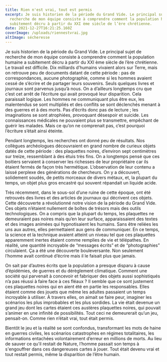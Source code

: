 ```yaml
---
title: Rien n'est vrai, tout est permis
excerpt: Je suis historien de la période du Grand Vide. Le principal sujet de
  recherche de mon équipe consiste à comprendre comment la population humaine a
  subitement décru à partir du XXI ème siècle de l’ère chrétienne.
date: 2021-12-27T16:21:25.160Z
coverImage: /uploads/riennestvrai.jpg
altImage: sécheresse
---
```

Je suis historien de la période du Grand Vide. Le principal sujet de recherche de mon équipe consiste à comprendre comment la population humaine a subitement décru à partir du XXI ème siècle de l’ère chrétienne. Le travail est difficile. Dix milliards d’humains vivaient alors sur Terre, mais on retrouve peu de documents datant de cette période : pas de correspondances, aucune photographie, comme si les hommes avaient cessé de s’écrire et de partager leurs souvenirs. Seuls quelques livres et journaux sont parvenus jusqu’à nous. On a d’ailleurs longtemps cru que c’est cet arrêt de l’écriture qui avait provoqué leur disparition. Cela paraissait logique. Les hommes ne communiquant plus être eux, les malentendus se sont multipliés et des conflits se sont déclenchés menant à des guerres et à des morts. Pas d’écrits donc pas de lecture ; les imaginations se sont atrophiées, provoquant désespoir et suicide. Les connaissances médicales ne pouvaient plus se transmettre, empêchant de guérir les malades. Mais ce qu’on ne comprenait pas, c’est pourquoi l’écriture s’était ainsi éteinte. 


Pendant longtemps, les recherches ont donné peu de résultats. Nos collègues archéologues découvraient en grand nombre de curieux objets datés de cette période : des plaquettes noires, d’environ sept centimètres sur treize, ressemblant à des étuis très fins. On a longtemps pensé que ces boitiers servaient à conserver les richesses de leur propriétaire car ils étaient fermés de façon très hermétique. L’observation de leur contenu a laissé perplexe des générations de chercheurs. On y a découvert, solidement soudés, de petits morceaux de divers métaux, et, la plupart du temps, un objet plus gros encastré qui souvent répandait un liquide acide. 


Très récemment, dans le sous-sol d’une ruine de cette époque, ont été retrouvés des livres et des articles de journaux qui décrivent ces objets. Cette découverte a révolutionné notre vision de la période du Grand Vide. Ces objets n’étaient nullement de boîtes de trésors mais des outils technologiques. On a compris que la plupart du temps, les plaquettes ne demeuraient pas noires mais qu’en leur surface, apparaissaient des textes et des images animées qui hypnotisaient les humains. Sans être reliées les uns aux autres, elles permettaient aux gens de communiquer. En ce temps, la science et la technique avaient atteint un niveau tel que ces plaquettes apparemment inertes étaient comme remplies de vie et télépathes. En réalité, une quantité incroyable de “messages écrits” et de “photographies” circulaient. Ça a été une découverte bouleversante. Non seulement l’homme avait continué d’écrire mais il le faisait plus que jamais. 


On sait par d’autres écrits que la population a presque disparu à cause d’épidémies, de guerres et du dérèglement climatique. Comment une société qui parvenait à concevoir et fabriquer des objets aussi sophistiqués n’a pas réussi à faire face à ces fléaux ? Il semble que ce sont justement ces plaquettes noires qui en aient été en partie les responsables. Elles étaient comme des jouets que même les adultes passaient un temps incroyable à utiliser. À travers elles, on aimait se faire peur, imaginer les scénarios les plus improbables et les plus sordides. La vie était devenue un grand jeu dont les cartes étaient ces austères plaquettes noires, qui pouvait s’animer en une infinité de possibilités. Tout ceci ne demeurerait qu’un jeu, pensait-on. Comme rien n’était vrai, tout était permis.


Bientôt le jeu et la réalité se sont confondus, transformant les mots de haine en guerres civiles, les scénarios catastrophes en régimes totalitaires, les informations entachées volontairement d’erreur en millions de morts. Au lieu de sauver ce qu’il restait de Nature, l’homme passait son temps à s'engouffrer dans ces dangereuses cartes à jouer. Tout était devenu vrai et tout restait permis, même la disparition de l’être humain.

